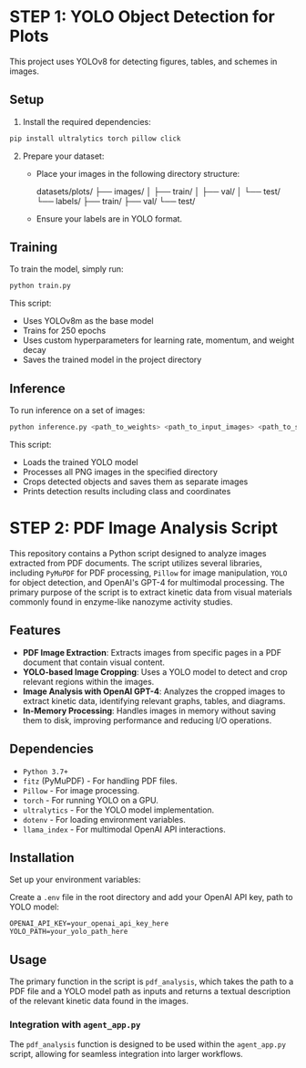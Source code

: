 # STEP 1: YOLO Object Detection for Plots

This project uses YOLOv8 for detecting figures, tables, and schemes in images.

## Setup

1. Install the required dependencies:

```bash
pip install ultralytics torch pillow click
```

2. Prepare your dataset:
   - Place your images in the following directory structure:
     
     datasets/plots/
     ├── images/
     │   ├── train/
     │   ├── val/
     │   └── test/
     └── labels/
         ├── train/
         ├── val/
         └── test/
     
   - Ensure your labels are in YOLO format.

## Training

To train the model, simply run:

```bash
python train.py
```

This script:
- Uses YOLOv8m as the base model
- Trains for 250 epochs
- Uses custom hyperparameters for learning rate, momentum, and weight decay
- Saves the trained model in the project directory

## Inference

To run inference on a set of images:

```bash
python inference.py <path_to_weights> <path_to_input_images> <path_to_save_results>
```

This script:
- Loads the trained YOLO model
- Processes all PNG images in the specified directory
- Crops detected objects and saves them as separate images
- Prints detection results including class and coordinates

# STEP 2: PDF Image Analysis Script

This repository contains a Python script designed to analyze images extracted from PDF documents. The script utilizes several libraries, including `PyMuPDF` for PDF processing, `Pillow` for image manipulation, `YOLO` for object detection, and OpenAI's GPT-4 for multimodal processing. The primary purpose of the script is to extract kinetic data from visual materials commonly found in enzyme-like nanozyme activity studies.

## Features

- **PDF Image Extraction**: Extracts images from specific pages in a PDF document that contain visual content.
- **YOLO-based Image Cropping**: Uses a YOLO model to detect and crop relevant regions within the images.
- **Image Analysis with OpenAI GPT-4**: Analyzes the cropped images to extract kinetic data, identifying relevant graphs, tables, and diagrams.
- **In-Memory Processing**: Handles images in memory without saving them to disk, improving performance and reducing I/O operations.

## Dependencies

- `Python 3.7+`
- `fitz` (PyMuPDF) - For handling PDF files.
- `Pillow` - For image processing.
- `torch` - For running YOLO on a GPU.
- `ultralytics` - For the YOLO model implementation.
- `dotenv` - For loading environment variables.
- `llama_index` - For multimodal OpenAI API interactions.

## Installation

Set up your environment variables:

   Create a `.env` file in the root directory and add your OpenAI API key, path to YOLO model:

   ```
   OPENAI_API_KEY=your_openai_api_key_here
   YOLO_PATH=your_yolo_path_here
   ```

## Usage

The primary function in the script is `pdf_analysis`, which takes the path to a PDF file and a YOLO model path as inputs and returns a textual description of the relevant kinetic data found in the images.


### Integration with `agent_app.py`

The `pdf_analysis` function is designed to be used within the `agent_app.py` script, allowing for seamless integration into larger workflows.



